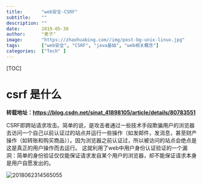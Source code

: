 ```yaml
---
title:       "web安全-CSRF"
subtitle:    ""
description: ""
date:        2019-05-30
author:      "麦子"
image:       "https://zhaohuabing.com//img/post-bg-unix-linux.jpg"
tags:        ["web安全", "CSRF", "java基础", "web相关概念"]
categories:  ["Tech" ]
---
```


[TOC]

# csrf 是什么

**转载地址：https://blog.csdn.net/sinat_41898105/article/details/80783551**

CSRF即跨站请求攻击。简单的说，是攻击者通过一些技术手段欺骗用户的浏览器去访问一个自己以前认证过的站点并运行一些操作（如发邮件，发消息，甚至财产操作（如转账和购买商品））。因为浏览器之前认证过，所以被访问的站点会绝点是这是真正的用户操作而去运行。  这就利用了web中用户身份认证验证的一个漏洞：简单的身份验证仅仅能保证请求发自某个用户的浏览器，却不能保证请求本身是用户自愿发出的。

![2018062314565055](/img/2018062314565055.png)